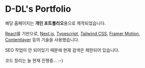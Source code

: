 # D-DL's Portfolio

해당 홈페이지는 **개인 포트폴리오**용으로 제작되었습니다.

[React](https://react.dev/)를 기반으로, [Next.js](https://nextjs.org/), [Typescript](https://www.typescriptlang.org/), [Tailwind CSS](https://tailwindcss.com/), [Framer Motion](https://www.framer.com/motion/), [Contentlayer](https://contentlayer.dev/) 등의 기술을 사용했습니다.

SEO 작업이 안 되어있기 때문에 현재 검색은 제한되어 있습니다.

코드 정리는 늘 현재 진행중... :-)
